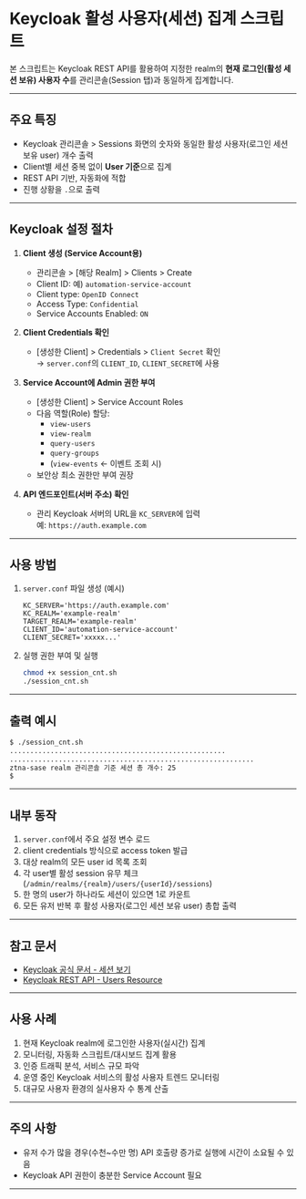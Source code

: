# Keycloak 활성 사용자(세션) 집계 스크립트

본 스크립트는 Keycloak REST API를 활용하여 지정한 realm의 **현재 로그인(활성 세션 보유) 사용자 수**를 관리콘솔(Session 탭)과 동일하게 집계합니다.

---

## 주요 특징

- Keycloak 관리콘솔 > Sessions 화면의 숫자와 동일한 활성 사용자(로그인 세션 보유 user) 개수 출력
- Client별 세션 중복 없이 **User 기준**으로 집계
- REST API 기반, 자동화에 적합
- 진행 상황을 `.`으로 출력

---

## Keycloak 설정 절차

1. **Client 생성 (Service Account용)**
    - 관리콘솔 > [해당 Realm] > Clients > Create
    - Client ID: 예) `automation-service-account`
    - Client type: `OpenID Connect`
    - Access Type: `Confidential`
    - Service Accounts Enabled: `ON`

2. **Client Credentials 확인**
    - [생성한 Client] > Credentials > `Client Secret` 확인  
      → `server.conf`의 `CLIENT_ID`, `CLIENT_SECRET`에 사용

3. **Service Account에 Admin 권한 부여**
    - [생성한 Client] > Service Account Roles  
    - 다음 역할(Role) 할당:
        - `view-users`
        - `view-realm`
        - `query-users`
        - `query-groups`
        - (`view-events` ← 이벤트 조회 시)
    - 보안상 최소 권한만 부여 권장

4. **API 엔드포인트(서버 주소) 확인**
    - 관리 Keycloak 서버의 URL을 `KC_SERVER`에 입력  
      예: `https://auth.example.com`

---

## 사용 방법

1. `server.conf` 파일 생성 (예시)
    ```
    KC_SERVER='https://auth.example.com'
    KC_REALM='example-realm'
    TARGET_REALM='example-realm'
    CLIENT_ID='automation-service-account'
    CLIENT_SECRET='xxxxx...'
    ```

2. 실행 권한 부여 및 실행
    ```bash
    chmod +x session_cnt.sh
    ./session_cnt.sh
    ```

---

## 출력 예시

```bash
$ ./session_cnt.sh 
.....................................................
............................................................
ztna-sase realm 관리콘솔 기준 세션 총 개수: 25
$
```

---

## 내부 동작

1. `server.conf`에서 주요 설정 변수 로드
2. client credentials 방식으로 access token 발급
3. 대상 realm의 모든 user id 목록 조회
4. 각 user별 활성 session 유무 체크(`/admin/realms/{realm}/users/{userId}/sessions`)
5. 한 명의 user가 하나라도 세션이 있으면 1로 카운트
6. 모든 유저 반복 후 활성 사용자(로그인 세션 보유 user) 총합 출력

---

## 참고 문서

- [Keycloak 공식 문서 - 세션 보기](https://www.keycloak.org/docs/latest/server_admin/#viewing-sessions)
- [Keycloak REST API - Users Resource](https://www.keycloak.org/docs-api/21.1.1/rest-api/index.html#_users_resource)

---

## 사용 사례

1. 현재 Keycloak realm에 로그인한 사용자(실시간) 집계
2. 모니터링, 자동화 스크립트/대시보드 집계 활용
3. 인증 트래픽 분석, 서비스 규모 파악
4. 운영 중인 Keycloak 서비스의 활성 사용자 트렌드 모니터링
5. 대규모 사용자 환경의 실사용자 수 통계 산출

---

## 주의 사항

- 유저 수가 많을 경우(수천~수만 명) API 호출량 증가로 실행에 시간이 소요될 수 있음
- Keycloak API 권한이 충분한 Service Account 필요

---

